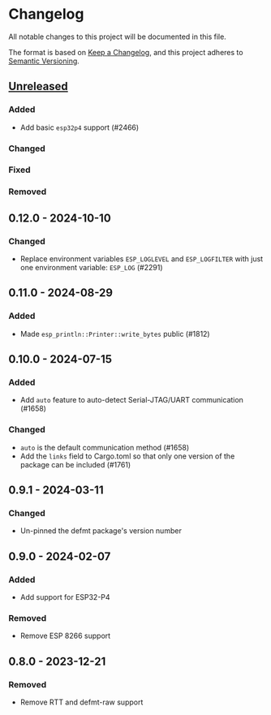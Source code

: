 # Changelog

All notable changes to this project will be documented in this file.

The format is based on [Keep a Changelog](https://keepachangelog.com/en/1.0.0/),
and this project adheres to [Semantic Versioning](https://semver.org/spec/v2.0.0.html).

## [Unreleased]

### Added
- Add basic `esp32p4` support (#2466)

### Changed

### Fixed

### Removed

## 0.12.0 - 2024-10-10

### Changed

- Replace environment variables `ESP_LOGLEVEL` and `ESP_LOGFILTER` with just one environment variable: `ESP_LOG` (#2291)

## 0.11.0 - 2024-08-29

### Added

- Made `esp_println::Printer::write_bytes` public (#1812)

## 0.10.0 - 2024-07-15

### Added

- Add `auto` feature to auto-detect Serial-JTAG/UART communication (#1658)

### Changed

- `auto` is the default communication method (#1658)
- Add the `links` field to Cargo.toml so that only one version of the package can be included (#1761)

## 0.9.1 - 2024-03-11

### Changed

- Un-pinned the defmt package's version number

## 0.9.0 - 2024-02-07

### Added

- Add support for ESP32-P4

### Removed

- Remove ESP 8266 support

## 0.8.0 - 2023-12-21

### Removed

- Remove RTT and defmt-raw support

[Unreleased]: https://github.com/esp-rs/esp-hal/commits/main/esp-println?since=2024-10-10
